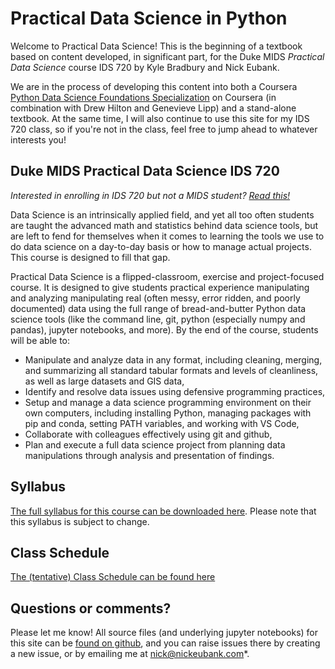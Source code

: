 # Practical Data Science in Python

Welcome to Practical Data Science! This is the beginning of a textbook based on content developed, in significant part, for the Duke MIDS *Practical Data Science* course IDS 720 by Kyle Bradbury and Nick Eubank.

We are in the process of developing this content into both a Coursera [Python Data Science Foundations Specialization](https://www.coursera.org/specializations/python-data-science) on Coursera (in combination with Drew Hilton and Genevieve Lipp) and a stand-alone textbook. At the same time, I will also continue to use this site for my IDS 720 class, so if you're not in the class, feel free to jump ahead to whatever interests you!

## Duke MIDS Practical Data Science IDS 720

*Interested in enrolling in IDS 720 but not a MIDS student? [Read this!](ids720_specific/not_mids_student)*

Data Science is an intrinsically applied field, and yet all too often students are taught the advanced math and statistics behind data science tools, but are left to fend for themselves when it comes to learning the tools we use to do data science on a day-to-day basis or how to manage actual projects. This course is designed to fill that gap.

Practical Data Science is a flipped-classroom, exercise and project-focused course. It is designed to give students practical experience manipulating and analyzing manipulating real (often messy, error ridden, and poorly documented) data using the full range of bread-and-butter Python data science tools (like the command line, git, python (especially numpy and pandas), jupyter notebooks, and more). By the end of the course, students will be able to:

- Manipulate and analyze data in any format, including cleaning, merging, and summarizing all standard tabular formats and levels of cleanliness, as well as large datasets and GIS data,
- Identify and resolve data issues using defensive programming practices,
- Setup and manage a data science programming environment on their own computers, including installing Python, managing packages with pip and conda, setting PATH variables, and working with VS Code,
- Collaborate with colleagues effectively using git and github,
- Plan and execute a full data science project from planning data manipulations through analysis and presentation of findings.

## Syllabus

[The full syllabus for this course can be downloaded here](https://github.com/nickeubank/practicaldatascience/raw/master/syllabus/Syllabus_PracticalDataScience.pdf). Please note that this syllabus is subject to change.

## Class Schedule

[The (tentative) Class Schedule can be found here](ids720_specific/class_schedule)

## Questions or comments?

Please let me know! All source files (and underlying jupyter notebooks) for this site can be [found on github](https://github.com/nickeubank/practicaldatascience_book), and you can raise issues there by creating a new issue, or by emailing me at [nick@nickeubank.com](mailto:nick@nickeubank.com)*.
